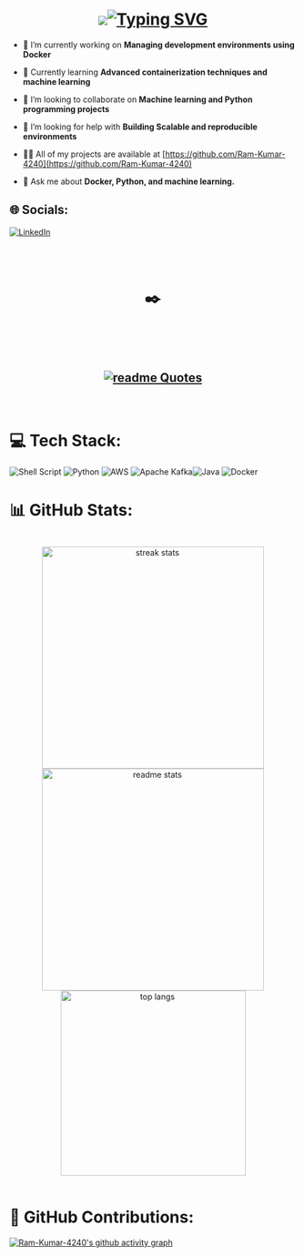 <h1 align="center">
<a href="https://git.io/typing-svg"><img src="https://git.io/typing-svg"><img src="https://readme-typing-svg.herokuapp.com?font=Sansita+Swashed&weight=500&size=23&pause=1000&color=1FA8FF&center=true&vCenter=true&width=435&lines=Hey+There!!%F0%9F%91%8B;I'm+Nethaji+Nirmal%F0%9F%98%81" alt="Typing SVG" /></a>
</h1>


- 🔭 I’m currently working on **Managing development environments using Docker**

- 🌱 Currently learning **Advanced containerization techniques and machine learning**

- 👯 I’m looking to collaborate on **Machine learning and Python programming projects**

- 🤝 I’m looking for help with **Building Scalable and reproducible environments**

- 👨‍💻 All of my projects are available at [https://github.com/Ram-Kumar-4240](https://github.com/Ram-Kumar-4240)

- 💬 Ask me about **Docker, Python, and machine learning.**

## 🌐 Socials:
[![LinkedIn](https://img.shields.io/badge/LinkedIn-%230077B5.svg?logo=linkedin&logoColor=white)](https://linkedin.com/in/nethaji-nirmal) 

  <br><br>
<h1 align="center"> ✒️</h1>

<h2 align="center"> <br><br>

[![readme Quotes](https://quotes-github-readme.vercel.app/api?quote=Learn%20%2C%20Experiment%20%2C%20Relearn&type=horizontal&author=Nethaji%20Nirmal&border=true&theme=agolia)](https://github.com/nethajinirmal13)

</h2>
<br>


# 💻 Tech Stack:
![Shell Script](https://img.shields.io/badge/shell_script-%23121011.svg?style=plastic&logo=gnu-bash&logoColor=white) ![Python](https://img.shields.io/badge/python-3670A0?style=plastic&logo=python&logoColor=ffdd54) ![AWS](https://img.shields.io/badge/AWS-%23FF9900.svg?style=plastic&logo=amazon-aws&logoColor=white) ![Apache Kafka](https://img.shields.io/badge/Apache%20Kafka-000?style=plastic&logo=apachekafka)![Java](https://img.shields.io/badge/java-%23ED8B00.svg?style=plastic&logo=openjdk&logoColor=white) ![Docker](https://img.shields.io/badge/docker-%230db7ed.svg?style=plastic&logo=docker&logoColor=white)
# 📊 GitHub Stats:

<br>
<div align=center>
  <img width=390 src="https://github-readme-streak-stats-salesp07.vercel.app/?user=Ram-Kumar-4240&count_private=true&theme=react&border_radius=10" alt="streak stats"/>
  <img width=390 src="https://github-readme-stats-salesp07.vercel.app/api?username=Ram-Kumar-4240&count_private=true&show_icons=true&theme=react&rank_icon=github&border_radius=10" alt="readme stats" />
  <br/>
  <img width=325 align="center" src="https://github-readme-stats-salesp07.vercel.app/api/top-langs/?username=Ram-Kumar-4240&hide=HTML&langs_count=8&layout=compact&theme=react&border_radius=10&size_weight=0.5&count_weight=0.5&exclude_repo=github-readme-stats" alt="top langs" />
</div>

<br>
<h1>🚀 GitHub Contributions:</h1>

[![Ram-Kumar-4240's github activity graph](https://github-readme-activity-graph.vercel.app/graph?username=Ram-Kumar-4240&custom_title=Nethaji%20Nirmal's%20contribution&radius=15&height=490&theme=github-compact&area-color=true&area=true&days=46&hide_border=false)](https://github.com/Ram-Kumar-4240)
